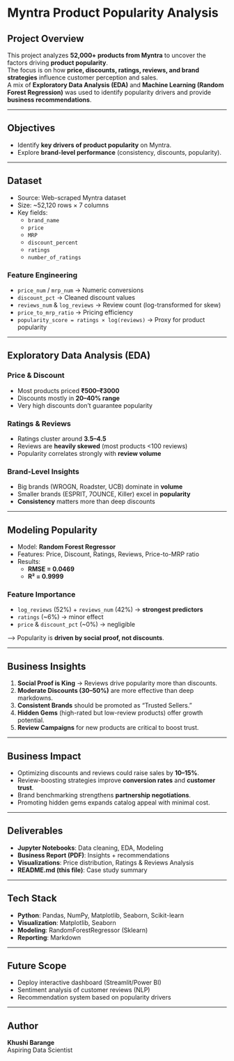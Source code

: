 # Myntra Product Popularity Analysis

##  Project Overview
This project analyzes **52,000+ products from Myntra** to uncover the factors driving **product popularity**.  
The focus is on how **price, discounts, ratings, reviews, and brand strategies** influence customer perception and sales.  
A mix of **Exploratory Data Analysis (EDA)** and **Machine Learning (Random Forest Regression)** was used to identify popularity drivers and provide **business recommendations**.

---

## Objectives
- Identify **key drivers of product popularity** on Myntra.  
- Explore **brand-level performance** (consistency, discounts, popularity).   

---

## Dataset
- Source: Web-scraped Myntra dataset  
- Size: ~52,120 rows × 7 columns  
- Key fields:  
  - `brand_name`  
  - `price`  
  - `MRP`  
  - `discount_percent`  
  - `ratings`  
  - `number_of_ratings`  

### Feature Engineering
- `price_num` / `mrp_num` → Numeric conversions  
- `discount_pct` → Cleaned discount values  
- `reviews_num` & `log_reviews` → Review count (log-transformed for skew)  
- `price_to_mrp_ratio` → Pricing efficiency  
- `popularity_score = ratings × log(reviews)` → Proxy for product popularity  

---

## Exploratory Data Analysis (EDA)
### Price & Discount
- Most products priced **₹500–₹3000**  
- Discounts mostly in **20–40% range**  
- Very high discounts don’t guarantee popularity  

### Ratings & Reviews
- Ratings cluster around **3.5–4.5**  
- Reviews are **heavily skewed** (most products <100 reviews)  
- Popularity correlates strongly with **review volume**  

### Brand-Level Insights
- Big brands (WROGN, Roadster, UCB) dominate in **volume**  
- Smaller brands (ESPRIT, 7OUNCE, Killer) excel in **popularity**  
- **Consistency** matters more than deep discounts  

---

## Modeling Popularity
- Model: **Random Forest Regressor**  
- Features: Price, Discount, Ratings, Reviews, Price-to-MRP ratio  
- Results:  
  - **RMSE = 0.0469**  
  - **R² = 0.9999**  

### Feature Importance
- `log_reviews` (52%) + `reviews_num` (42%) → **strongest predictors**  
- `ratings` (~6%) → minor effect  
- `price` & `discount_pct` (~0%) → negligible  

--> Popularity is **driven by social proof, not discounts**.  

---

## Business Insights
1. **Social Proof is King** → Reviews drive popularity more than discounts.  
2. **Moderate Discounts (30–50%)** are more effective than deep markdowns.  
3. **Consistent Brands** should be promoted as “Trusted Sellers.”  
4. **Hidden Gems** (high-rated but low-review products) offer growth potential.  
5. **Review Campaigns** for new products are critical to boost trust.  

---

## Business Impact
- Optimizing discounts and reviews could raise sales by **10–15%**.  
- Review-boosting strategies improve **conversion rates** and **customer trust**.  
- Brand benchmarking strengthens **partnership negotiations**.  
- Promoting hidden gems expands catalog appeal with minimal cost.  

---

## Deliverables
- **Jupyter Notebooks**: Data cleaning, EDA, Modeling  
- **Business Report (PDF)**: Insights + recommendations  
- **Visualizations**: Price distribution, Ratings & Reviews Analysis
- **README.md (this file)**: Case study summary  

---

## Tech Stack
- **Python**: Pandas, NumPy, Matplotlib, Seaborn, Scikit-learn  
- **Visualization**: Matplotlib, Seaborn  
- **Modeling**: RandomForestRegressor (Sklearn)  
- **Reporting**: Markdown  

---

## Future Scope
- Deploy interactive dashboard (Streamlit/Power BI)  
- Sentiment analysis of customer reviews (NLP)  
- Recommendation system based on popularity drivers  

---

## Author
**Khushi Barange**  
 Aspiring Data Scientist 

